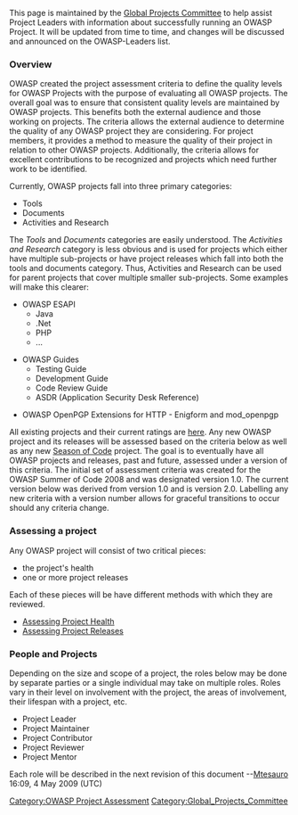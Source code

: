 This page is maintained by the [Global Projects
Committee](Global_Projects_Committee "wikilink") to help assist Project
Leaders with information about successfully running an OWASP Project. It
will be updated from time to time, and changes will be discussed and
announced on the OWASP-Leaders list.

### Overview

OWASP created the project assessment criteria to define the quality
levels for OWASP Projects with the purpose of evaluating all OWASP
projects. The overall goal was to ensure that consistent quality levels
are maintained by OWASP projects. This benefits both the external
audience and those working on projects. The criteria allows the external
audience to determine the quality of any OWASP project they are
considering. For project members, it provides a method to measure the
quality of their project in relation to other OWASP projects.
Additionally, the criteria allows for excellent contributions to be
recognized and projects which need further work to be identified.

Currently, OWASP projects fall into three primary categories:

  - Tools
  - Documents
  - Activities and Research

The *Tools* and *Documents* categories are easily understood. The
*Activities and Research* category is less obvious and is used for
projects which either have multiple sub-projects or have project
releases which fall into both the tools and documents category. Thus,
Activities and Research can be used for parent projects that cover
multiple smaller sub-projects. Some examples will make this clearer:

  - OWASP ESAPI
      - Java
      - .Net
      - PHP
      - ...

<!-- end list -->

  - OWASP Guides
      - Testing Guide
      - Development Guide
      - Code Review Guide
      - ASDR (Application Security Desk Reference)

<!-- end list -->

  - OWASP OpenPGP Extensions for HTTP - Enigform and mod_openpgp

All existing projects and their current ratings are
[here](http://www.owasp.org/index.php/Category:OWASP_Project). Any new
OWASP project and its releases will be assessed based on the criteria
below as well as any new [Season of
Code](http://www.owasp.org/index.php/Category:OWASP_Season_of_Code)
project. The goal is to eventually have all OWASP projects and releases,
past and future, assessed under a version of this criteria. The initial
set of assessment criteria was created for the OWASP Summer of Code 2008
and was designated version 1.0. The current version below was derived
from version 1.0 and is version 2.0. Labelling any new criteria with a
version number allows for graceful transitions to occur should any
criteria change.

### Assessing a project

Any OWASP project will consist of two critical pieces:

  - the project's health
  - one or more project releases

Each of these pieces will be have different methods with which they are
reviewed.

  - [Assessing Project Health](Assessing_Project_Health "wikilink")
  - [Assessing Project Releases](Assessing_Project_Releases "wikilink")

### People and Projects

Depending on the size and scope of a project, the roles below may be
done by separate parties or a single individual may take on multiple
roles. Roles vary in their level on involvement with the project, the
areas of involvement, their lifespan with a project, etc.

  - Project Leader
  - Project Maintainer
  - Project Contributor
  - Project Reviewer
  - Project Mentor

Each role will be described in the next revision of this document
--[Mtesauro](User:Mtesauro "wikilink") 16:09, 4 May 2009 (UTC)

[Category:OWASP Project
Assessment](Category:OWASP_Project_Assessment "wikilink")
[Category:Global_Projects_Committee](Category:Global_Projects_Committee "wikilink")